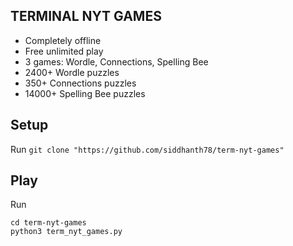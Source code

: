 ## TERMINAL NYT GAMES
- Completely offline
- Free unlimited play
- 3 games: Wordle, Connections, Spelling Bee
- 2400+ Wordle puzzles
- 350+ Connections puzzles
- 14000+ Spelling Bee puzzles

## Setup
Run `git clone "https://github.com/siddhanth78/term-nyt-games"`

## Play
Run
```
cd term-nyt-games
python3 term_nyt_games.py
```
